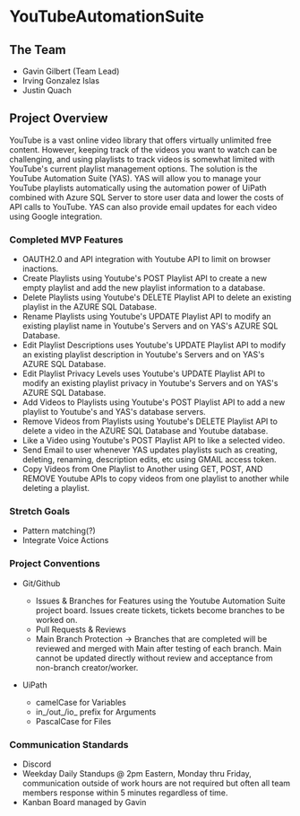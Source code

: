 # YouTubeAutomationSuite

## The Team
- Gavin Gilbert (Team Lead)
- Irving Gonzalez Islas
- Justin Quach

## Project Overview
YouTube is a vast online video library that offers virtually unlimited free content. However, keeping track of the videos you want to watch can be challenging, and using playlists to track videos is somewhat limited with YouTube's current playlist management options. The solution is the YouTube Automation Suite (YAS). YAS will allow you to manage your YouTube playlists automatically using the automation power of UiPath combined with Azure SQL Server to store user data and lower the costs of API calls to YouTube. YAS can also provide email updates for each video using Google integration.

### Completed MVP Features
- OAUTH2.0 and API integration with Youtube API to limit on browser inactions.
- Create Playlists using Youtube's POST Playlist API to create a new empty playlist and add the new playlist information to a database.      
- Delete Playlists using Youtube's DELETE Playlist API to delete an existing playlist in the AZURE SQL Database.
- Rename Playlists using Youtube's UPDATE Playlist API to modify an existing playlist name in Youtube's Servers and on YAS's AZURE SQL Database.
- Edit Playlist Descriptions uses Youtube's UPDATE Playlist API to modify an existing playlist description in Youtube's Servers and on YAS's AZURE SQL Database.
- Edit Playlist Privacy Levels uses Youtube's UPDATE Playlist API to modify an existing playlist privacy in Youtube's Servers and on YAS's AZURE SQL Database.
- Add Videos to Playlists using Youtube's POST Playlist API to add a new playlist to Youtube's and YAS's database servers.  
- Remove Videos from Playlists using Youtube's DELETE Playlist API to delete a video in the AZURE SQL Database and Youtube database.
- Like a Video using Youtube's POST Playlist API to like a selected video. 
- Send Email to user whenever YAS updates playlists such as creating, deleting, renaming, description edits, etc using GMAIL access token.
- Copy Videos from One Playlist to Another using GET, POST, AND REMOVE Youtube APIs to copy videos from one playlist to another while deleting a playlist.  

### Stretch Goals 
- Pattern matching(?)
- Integrate Voice Actions
  
 ### Project Conventions
- Git/Github
    - Issues & Branches for Features using the Youtube Automation Suite project board. Issues create tickets, tickets become branches to be worked on.
    - Pull Requests & Reviews 
    - Main Branch Protection -> Branches that are completed will be reviewed and merged with Main after testing of each branch. Main cannot be updated directly without review and acceptance from non-branch creator/worker.

- UiPath
    - camelCase for Variables
    - in_/out_/io_ prefix for Arguments
    - PascalCase for Files

### Communication Standards
- Discord 
- Weekday Daily Standups @ 2pm Eastern, Monday thru Friday, communication outside of work hours are not required but often all team members response within 5 minutes regardless of time. 
- Kanban Board managed by Gavin